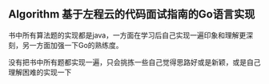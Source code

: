 ## Algorithm 基于左程云的代码面试指南的Go语言实现

书中所有算法题的实现都是java，一方面在学习后自己实现一遍印象和理解更深刻，另一方面加强一下Go的熟练度。

没有把书中所有题都实现一遍，只会挑拣一些自己觉得思路好或是新颖，或是自己理解困难的实现一下